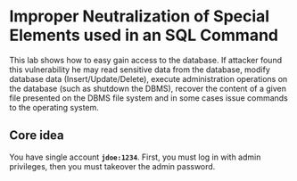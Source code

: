 # Improper Neutralization of Special Elements used in an SQL Command

This lab shows how to easy gain access to the database. If attacker found this vulnerability he may read sensitive data from the database, modify database data (Insert/Update/Delete), execute administration operations on the database (such as shutdown the DBMS), recover the content of a given file presented on the DBMS file system and in some cases issue commands to the operating system.

## Core idea
You have single account **`jdoe:1234`**. First, you must log in with admin privileges, then you must takeover the admin password.
